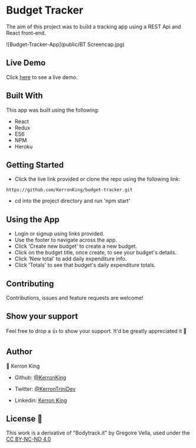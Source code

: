 # Budget Tracker

The aim of this project was to build a tracking app using a REST Api and React front-end.

![Budget-Tracker-App](public/BT Screencap.jpg)

## Live Demo

Click [here](https://king-budget-tracker.herokuapp.com/) to see a live demo.

## Built With

This app was built using the following:
- React
- Redux
- ES6
- NPM
- Heroku

## Getting Started

* Click the live link provided or clone the repo using the following link:

```
https://github.com/KerronKing/budget-tracker.git
```

* cd into the project directory and run 'npm start'

## Using the App

* Login or signup using links provided.
* Use the footer to navigate across the app.
* Click 'Create new budget' to create a new budget.
* Click on the budget title, once create, to see your budget's details.
* Click 'New total' to add daily expenditure info.
* Click 'Totals' to see that budget's daily expenditure totals.

## Contributing

Contributions, issues and feature requests are welcome!

## Show your support

Feel free to drop a :+1: to show your support. It'd be greatly appreciated it :pray:

## Author

:bust_in_silhouette: Kerron King

* Github: [@KerronKing](https://github.com/KerronKing)

* Twitter: [@KerronTriniDev](https://twitter.com/kerrontrinidev)

* Linkedin: [Kerron King](linkedin.com/in/kerron-shawn-king)

## License :memo:

This work is a derivative of "Bodytrack.it" by Gregoire Vella, used under
the [CC BY-NC-ND 4.0](https://creativecommons.org/licenses/by-nc-nd/4.0/)
